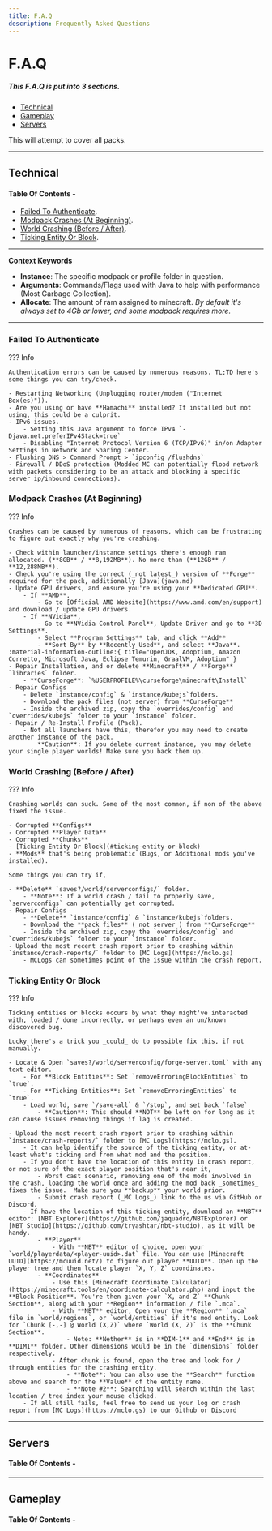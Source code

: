 ```yaml
---
title: F.A.Q
description: Frequently Asked Questions
--- 
```


# F.A.Q

##### This F.A.Q is put into 3 sections. 

- [Technical](#technical)
- [Gameplay](#gameplay)
- [Servers](#servers)

This will attempt to cover all packs.

---
## Technical
#### Table Of Contents -

* [Failed To Authenticate](#failed-to-authenticate).
* [Modpack Crashes (At Beginning)](#modpack-crashes-at-beginning).
* [World Crashing (Before / After)](#world-crashing-before-after).
* [Ticking Entity Or Block](#ticking-entity-or-block).

---

**Context Keywords**

- **Instance**: The specific modpack or profile folder in question.
- **Arguments**: Commands/Flags used with Java to help with performance (Most Garbage Collection).
- **Allocate**: The amount of ram assigned to minecraft. _By default it's always set to 4Gb or lower, and some modpack requires more._

---

### Failed To Authenticate

??? Info

    Authentication errors can be caused by numerous reasons. TL;TD here's some things you can try/check.

    - Restarting Networking (Unplugging router/modem ("Internet Box(es)")).
    - Are you using or have **Hamachi** installed? If installed but not using, this could be a culprit.
    - IPv6 issues. 
        - Setting this Java argument to force IPv4 `-Djava.net.preferIPv4Stack=true`
        - Disabling "Internet Protocol Version 6 (TCP/IPv6)" in/on Adapter Settings in Network and Sharing Center.
    - Flushing DNS > Command Prompt > `ipconfig /flushdns`
    - Firewall / DDoS protection (Modded MC can potentially flood network with packets considering to be an attack and blocking a specific server ip/inbound connections).

### Modpack Crashes (At Beginning)

??? Info

    Crashes can be caused by numerous of reasons, which can be frustrating to figure out exactly why you're crashing.

    - Check within launcher/instance settings there's enough ram allocated. (**8GB** / **8,192MB**). No more than (**12GB** / **12,288MB**).
    - Check you're using the correct (_not latest_) version of **Forge** required for the pack, additionally [Java](java.md)
    - Update GPU drivers, and ensure you're using your **Dedicated GPU**.
        - If **AMD**,
            - Go to [Official AMD Website](https://www.amd.com/en/support) and download / update GPU drivers.
        - If **NVidia**,
            - Go to **NVidia Control Panel**, Update Driver and go to **3D Settings**.
            - Select **Program Settings** tab, and click **Add**
            - **Sort By** by **Recently Used**, and select **Java**. :material-information-outline:{ title="OpenJDK, Adoptium, Amazon Corretto, Microsoft Java, Eclipse Temurin, GraalVM, Adoptium" }
    - Repair Installation, and or delete **Minecraft** / **Forge** `libraries` folder.
        - **CurseForge**: `%USERPROFILE%\curseforge\minecraft\Install`
    - Repair Configs
        - Delete `instance/config` & `instance/kubejs`folders.
        - Download the pack files (not server) from **CurseForge**
        - Inside the archived zip, copy the `overrides/config` and `overrides/kubejs` folder to your `instance` folder.
    - Repair / Re-Install Profile (Pack).
        - Not all launchers have this, therefor you may need to create another instance of the pack.
            **Caution**: If you delete current instance, you may delete your single player worlds! Make sure you back them up.

### World Crashing (Before / After)

??? Info

    Crashing worlds can suck. Some of the most common, if non of the above fixed the issue.
    
    - Corrupted **Configs**
    - Corrupted **Player Data**
    - Corrupted **Chunks**
    - [Ticking Entity Or Block](#ticking-entity-or-block)
    - **Mods** that's being problematic (Bugs, or Additional mods you've installed).

    Some things you can try if,

    - **Delete** `saves?/world/serverconfigs/` folder.
        - **Note**: If a world crash / fail to properly save, `serverconfigs` can potentially get corrupted.
    - Repair Configs
        - **Delete** `instance/config` & `instance/kubejs`folders.
        - Download the **pack files** (_not server_) from **CurseForge**
        - Inside the archived zip, copy the `overrides/config` and `overrides/kubejs` folder to your `instance` folder.
    - Upload the most recent crash report prior to crashing within `instance/crash-reports/` folder to [MC Logs](https://mclo.gs)
        - MCLogs can sometimes point of the issue within the crash report.


### Ticking Entity Or Block

??? Info

    Ticking entities or blocks occurs by what they might've interacted with, loaded / done incorrectly, or perhaps even an un/known discovered bug. 
    
    Lucky there's a trick you _could_ do to possible fix this, if not manually.

    - Locate & Open `saves?/world/serverconfig/forge-server.toml` with any text editor.
        - For **Block Entities**: Set `removeErroringBlockEntities` to `true`.
        - For **Ticking Entities**: Set `removeErroringEntities` to `true`.
        - Load world, save `/save-all` & `/stop`, and set back `false`
            - **Caution**: This should **NOT** be left on for long as it can cause issues removing things if lag is created.

    - Upload the most recent crash report prior to crashing within `instance/crash-reports/` folder to [MC Logs](https://mclo.gs).
        - It can help identify the source of the ticking entity, or at-least what's ticking and from what mod and the position.
        - If you don't have the location of this entity in crash report, or not sure of the exact player position that's near it,
            - Worst cast scenario, removing one of the mods involved in the crash, loading the world once and adding the mod back _sometimes_ fixes the issue.  Make sure you **backup** your world prior.
            - Submit crash report (_MC Logs_) link to the us via GitHub or Discord. 
        - If have the location of this ticking entity, download an **NBT** editor: [NBT Explorer](https://github.com/jaquadro/NBTExplorer) or [NBT Studio](https://github.com/tryashtar/nbt-studio), as it will be handy.
            - **Player**
                - With **NBT** editor of choice, open your `world/playerdata/<player-uuid>.dat` file. You can use [Minecraft UUID](https://mcuuid.net/) to figure out player **UUID**. Open up the player tree and then locate player `X, Y, Z` coordinates.
            - **Coordinates**
                - Use this [Minecraft Coordinate Calculator](https://minecraft.tools/en/coordinate-calculator.php) and input the **Block Position**. You're then given your `X, and Z` **Chunk Section**, along with your **Region** information / file `.mca`.
                - With **NBT** editor, Open your the **Region** `.mca` file in `world/regions`, or `world/entities` if it's mod entity. Look for `Chunk [-,-] @ World (X,Z)` where `World (X, Z)` is the **Chunk Section**.
                    - Note: **Nether** is in **DIM-1** and **End** is in **DIM1** folder. Other dimensions would be in the `dimensions` folder respectively.
                - After chunk is found, open the tree and look for / through entities for the crashing entity.
                    - **Note**: You can also use the **Search** function above and search for the **Value** of the entity name.
                    - **Note #2**: Searching will search within the last location / tree index your mouse clicked.
        - If all still fails, feel free to send us your log or crash report from [MC Logs](https://mclo.gs) to our Github or Discord

---

## Servers
#### Table Of Contents -

---

## Gameplay
#### Table Of Contents -